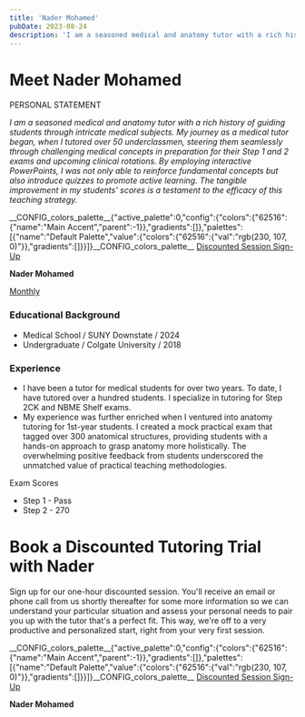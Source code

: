 ```yaml
---
title: 'Nader Mohamed'
pubDate: 2023-08-24
description: 'I am a seasoned medical and anatomy tutor with a rich history of guiding students through intricate medical subjects. My journey as a medical tutor began, '
---
```






# Meet Nader Mohamed

PERSONAL STATEMENT

_I am a seasoned medical and anatomy tutor with a rich history of guiding students through intricate medical subjects. My journey as a medical tutor began, when I tutored over 50 underclassmen, steering them seamlessly through challenging medical concepts in preparation for their Step 1 and 2 exams and upcoming clinical rotations. By employing interactive PowerPoints, I was not only able to reinforce fundamental concepts but also introduce quizzes to promote active learning. The tangible improvement in my students' scores is a testament to the efficacy of this teaching strategy._

\_\_CONFIG\_colors\_palette\_\_{"active\_palette":0,"config":{"colors":{"62516":{"name":"Main Accent","parent":-1}},"gradients":\[\]},"palettes":\[{"name":"Default Palette","value":{"colors":{"62516":{"val":"rgb(230, 107, 0)"}},"gradients":\[\]}}\]}\_\_CONFIG\_colors\_palette\_\_ [Discounted Session Sign-Up](/purchase-discounted-session/)

**Nader Mohamed**

[Monthly](#)

### Educational Background

- Medical School / SUNY Downstate / 2024
- Undergraduate / Colgate University / 2018

### Experience

- I have been a tutor for medical students for over two years. To date, I have tutored over a hundred students. I specialize in tutoring for Step 2CK and NBME Shelf exams.
- My experience was further enriched when I ventured into anatomy tutoring for 1st-year students. I created a mock practical exam that tagged over 300 anatomical structures, providing students with a hands-on approach to grasp anatomy more holistically. The overwhelming positive feedback from students underscored the unmatched value of practical teaching methodologies.

Exam Scores

- Step 1 - Pass
- Step 2 - 270

# Book a Discounted Tutoring Trial with Nader

Sign up for our one-hour discounted session. You'll receive an email or phone call from us shortly thereafter for some more information so we can understand your particular situation and assess your personal needs to pair you up with the tutor that's a perfect fit. This way, we're off to a very productive and personalized start, right from your very first session.

\_\_CONFIG\_colors\_palette\_\_{"active\_palette":0,"config":{"colors":{"62516":{"name":"Main Accent","parent":-1}},"gradients":\[\]},"palettes":\[{"name":"Default Palette","value":{"colors":{"62516":{"val":"rgb(230, 107, 0)"}},"gradients":\[\]}}\]}\_\_CONFIG\_colors\_palette\_\_ [Discounted Session Sign-Up](/purchase-discounted-session/)

**Nader Mohamed**
